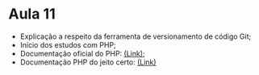 # Aula 11

- Explicação a respeito da ferramenta de versionamento de código Git;
- Início dos estudos com PHP;
- Documentação oficial do PHP: [(Link)](https://www.php.net/);
- Documentação PHP do jeito certo: [(Link)](http://br.phptherightway.com/)
